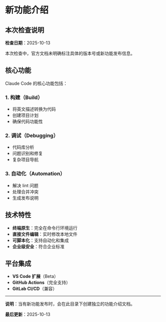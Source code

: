 # 新功能介绍

## 本次检查说明

**检查日期**：2025-10-13

本次检查中，官方文档未明确标注具体的版本号或新功能发布信息。

## 核心功能

Claude Code 的核心功能包括：

### 1. 构建（Build）
- 将英文描述转换为代码
- 创建项目计划
- 确保代码功能性

### 2. 调试（Debugging）
- 代码库分析
- 问题识别和修复
- 复杂项目导航

### 3. 自动化（Automation）
- 解决 lint 问题
- 处理合并冲突
- 生成发布说明

## 技术特性

- **终端原生**：完全在命令行环境运行
- **直接文件编辑**：实时修改本地文件
- **可脚本化**：支持自动化和集成
- **企业级安全**：符合企业标准

## 平台集成

- **VS Code 扩展**（Beta）
- **GitHub Actions**（完全支持）
- **GitLab CI/CD**（兼容）

---

**说明**：当有新功能发布时，会在此目录下创建独立的功能介绍文档。

**最后更新**：2025-10-13
